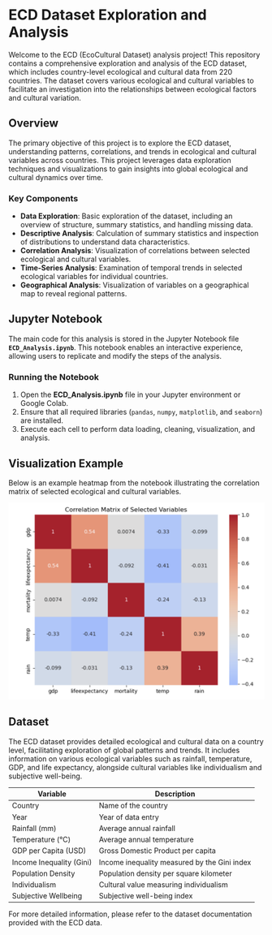 # ECD Dataset Exploration and Analysis

Welcome to the ECD (EcoCultural Dataset) analysis project! This repository contains a comprehensive exploration and analysis of the ECD dataset, which includes country-level ecological and cultural data from 220 countries. The dataset covers various ecological and cultural variables to facilitate an investigation into the relationships between ecological factors and cultural variation.

## Overview
The primary objective of this project is to explore the ECD dataset, understanding patterns, correlations, and trends in ecological and cultural variables across countries. This project leverages data exploration techniques and visualizations to gain insights into global ecological and cultural dynamics over time.

### Key Components
- **Data Exploration**: Basic exploration of the dataset, including an overview of structure, summary statistics, and handling missing data.
- **Descriptive Analysis**: Calculation of summary statistics and inspection of distributions to understand data characteristics.
- **Correlation Analysis**: Visualization of correlations between selected ecological and cultural variables.
- **Time-Series Analysis**: Examination of temporal trends in selected ecological variables for individual countries.
- **Geographical Analysis**: Visualization of variables on a geographical map to reveal regional patterns.

## Jupyter Notebook

The main code for this analysis is stored in the Jupyter Notebook file **`ECD_Analysis.ipynb`**. This notebook enables an interactive experience, allowing users to replicate and modify the steps of the analysis.

### Running the Notebook
1. Open the **ECD_Analysis.ipynb** file in your Jupyter environment or Google Colab.
2. Ensure that all required libraries (`pandas`, `numpy`, `matplotlib`, and `seaborn`) are installed.
3. Execute each cell to perform data loading, cleaning, visualization, and analysis.

## Visualization Example

Below is an example heatmap from the notebook illustrating the correlation matrix of selected ecological and cultural variables.

![Correlation Heatmap](heatmap.jpg)

## Dataset
The ECD dataset provides detailed ecological and cultural data on a country level, facilitating exploration of global patterns and trends. It includes information on various ecological variables such as rainfall, temperature, GDP, and life expectancy, alongside cultural variables like individualism and subjective well-being.

| **Variable**              | **Description**                                                       |
|---------------------------|-----------------------------------------------------------------------|
| Country                   | Name of the country                                                  |
| Year                      | Year of data entry                                                   |
| Rainfall (mm)             | Average annual rainfall                                              |
| Temperature (°C)          | Average annual temperature                                           |
| GDP per Capita (USD)      | Gross Domestic Product per capita                                    |
| Income Inequality (Gini)  | Income inequality measured by the Gini index                         |
| Population Density        | Population density per square kilometer                              |
| Individualism             | Cultural value measuring individualism                               |
| Subjective Wellbeing      | Subjective well-being index                                          |

For more detailed information, please refer to the dataset documentation provided with the ECD data.
